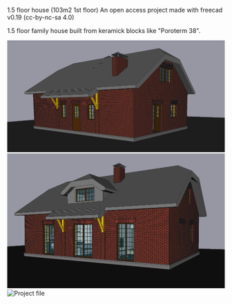 1.5 floor house (103m2 1st floor)
An open access project made with freecad v0.19 (cc-by-nc-sa 4.0)

1.5 floor family house built from keramick blocks like "Poroterm 38".

![plot](./f3d_1.png)
![plot](./f3d_2.png)
![Project file](./2bedr_dev_140222_mod5.FCStd)
